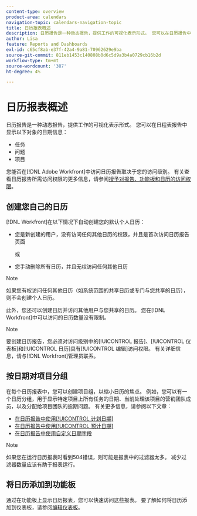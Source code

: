 ```yaml
---
content-type: overview
product-area: calendars
navigation-topic: calendars-navigation-topic
title: 日历报表概述
description: 日历报告是一种动态报告，提供工作的可视化表示形式。 您可以在日历报告中显示任务、问题和项目的日期信息。
author: Lisa
feature: Reports and Dashboards
exl-id: c65cf8ab-e37f-42a4-9a81-70962629e9ba
source-git-commit: 811eb1453c140808b0d6c5d9a3b4a0729cb16b2d
workflow-type: tm+mt
source-wordcount: '387'
ht-degree: 4%

---
```


# 日历报表概述

<!-- Audited: 01/2024 -->

日历报告是一种动态报告，提供工作的可视化表示形式。 您可以在日程表报告中显示以下对象的日期信息：

* 任务
* 问题
* 项目

您能否在[!DNL Adobe Workfront]中访问日历报告取决于您的访问级别。 有关查看日历报告所需访问权限的更多信息，请参阅[授予对报告、功能板和日历的访问权限](../../../administration-and-setup/add-users/configure-and-grant-access/grant-access-reports-dashboards-calendars.md)。

## 创建您自己的日历

[!DNL Workfront]在以下情况下自动创建您的默认个人日历：

* 您是新创建的用户，没有访问任何其他日历的权限，并且是首次访问日历报告页面

  或

* 您手动删除所有日历，并且无权访问任何其他日历

>[!NOTE]
>
>如果您有权访问任何其他日历（如系统范围的共享日历或专门与您共享的日历），则不会创建个人日历。

此外，您还可以创建日历并访问其他用户与您共享的日历。 您在[!DNL Workfront]中可以访问的日历数量没有限制。

>[!NOTE]
>
>要创建日历报告，您必须对访问级别中的[!UICONTROL 报告]、[!UICONTROL 仪表板]和[!UICONTROL 日历]具有[!UICONTROL 编辑]访问权限。 有关详细信息，请与[!DNL Workfront]管理员联系。

## 按日期对项目分组

在每个日历报表中，您可以创建项目组，以缩小日历的焦点。 例如，您可以有一个日历分组，用于显示特定项目上所有任务的日期、当前处理该项目的营销团队成员，以及分配给项目团队的逾期问题。 有关更多信息，请参阅以下文章：

* [在日历报告中使用[!UICONTROL 计划日期]](../../../reports-and-dashboards/reports/calendars/use-planned-dates.md)
* [在日历报告中使用[!UICONTROL 预计日期]](../../../reports-and-dashboards/reports/calendars/use-projected-dates.md)
* [在日历报告中使用自定义日期字段](../../../reports-and-dashboards/reports/calendars/use-custom-dates.md)

>[!NOTE]
>
>如果您在运行日历报表时看到504错误，则可能是报表中的过滤器太多。 减少过滤器数量应该有助于报表运行。

## 将日历添加到功能板

通过在功能板上显示日历报表，您可以快速访问这些报表。 要了解如何将日历添加到仪表板，请参阅[编辑仪表板](../../../reports-and-dashboards/dashboards/creating-and-managing-dashboards/edit-dashboard.md)。
